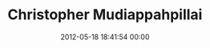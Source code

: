 ---
title: "Christopher Mudiappahpillai"
date: 2012-05-18 18:41:54 00:00
permalink: /mud
twitter: ""
likes: [282]
id: 375
gravatar: "http://www.gravatar.com/avatar/019e1cfa077195386339d78f895f809f"
---